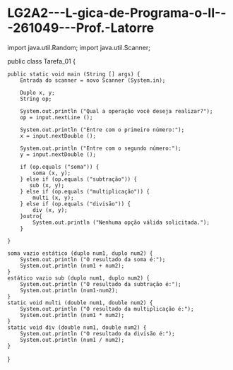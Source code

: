 # LG2A2---L-gica-de-Programa-o-II---261049---Prof.-Latorre

import java.util.Random;
import java.util.Scanner;

public class Tarefa_01 {

    public static void main (String [] args) {
        Entrada do scanner = novo Scanner (System.in);

        Duplo x, y;
        String op;

        System.out.println ("Qual a operação você deseja realizar?");
        op = input.nextLine ();

        System.out.println ("Entre com o primeiro número:");
        x = input.nextDouble ();

        System.out.println ("Entre com o segundo número:");
        y = input.nextDouble ();

        if (op.equals ("soma")) {
            soma (x, y);
        } else if (op.equals ("subtração")) {
           sub (x, y);
        } else if (op.equals ("multiplicação")) {
            multi (x, y);
        } else if (op.equals ("divisão")) {
            div (x, y);
        }outro{
            System.out.println ("Nenhuma opção válida solicitada.");
        }

    }

    soma vazio estático (duplo num1, duplo num2) {
        System.out.println ("O resultado da soma é:");
        System.out.println (num1 + num2);
    }
    estático vazio sub (duplo num1, duplo num2) {
        System.out.println ("O resultado da subtração é:");
        System.out.println (num1-num2);
    }
    static void multi (double num1, double num2) {
        System.out.println ("O resultado da multiplicação é:");
        System.out.println (num1 * num2);
    }
    static void div (double num1, double num2) {
        System.out.println ("O resultado da divisão é:");
        System.out.println (num1 / num2);
    }
}
